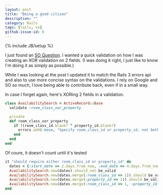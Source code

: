 ```yaml
---
layout: post
title: "Being a good citizen"
description: ""
category: Rails
tags: [rails, so]
github-issue-id: 6
---
```

{% include JB/setup %}

I just found an [SO Question](http://stackoverflow.com/questions/2134188/validate-presence-of-one-field-or-another-xor). I wanted a quick validation on how I was creating an XOR validation on 2 fields. (I was doing it right, I just like to know I'm doing it as simply as possible.)

While I was looking at the post I updated it to match the Rails 3 errors api and also to use more concise syntax on the validations. I rely on Google and SO so much, I love being able to contribute back, even if in a small way.

In case I forget again, here's XORing 2 fields in a validation.

```ruby
class AvailabilitySearch < ActiveRecord::Base
  validate :room_class_xor_property

  private
  def room_class_xor_property 
    if !(room_class_id.blank? ^ property_id.blank?)
      errors.add(:base, "Specify room_class_id or property_id, not both")
    end 
  end 
end
```

Of coure, it doesn't count until it's tested

```ruby
it "should require either room_class_id or property_id" do  
  dates = {:start_date => 2.days.from_now, :end_date => 4.days.from_now}
  AvailabilitySearch.new(dates).should_not be_valid
  AvailabilitySearch.new(dates.merge(:room_class_id => 1)).should be_valid
  AvailabilitySearch.new(dates.merge(:property_id => 1)).should be_valid
  AvailabilitySearch.new(dates.merge(:room_class_id => 1, :property_id => 1)).should_not be_valid
end 
```
